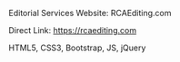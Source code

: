 Editorial Services Website: RCAEditing.com

Direct Link: https://rcaediting.com


HTML5, CSS3, Bootstrap, JS, jQuery